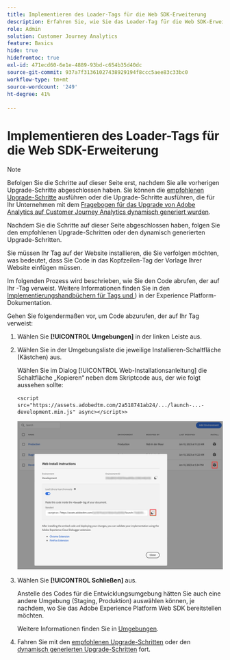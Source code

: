 ```yaml
---
title: Implementieren des Loader-Tags für die Web SDK-Erweiterung
description: Erfahren Sie, wie Sie das Loader-Tag für die Web SDK-Erweiterung implementieren
role: Admin
solution: Customer Journey Analytics
feature: Basics
hide: true
hidefromtoc: true
exl-id: 471ecd60-6e1e-4889-93bd-c654b35d40dc
source-git-commit: 937a7f31361027438929194f8ccc5aee83c33bc0
workflow-type: tm+mt
source-wordcount: '249'
ht-degree: 41%

---
```


# Implementieren des Loader-Tags für die Web SDK-Erweiterung

>[!NOTE]
> 
>Befolgen Sie die Schritte auf dieser Seite erst, nachdem Sie alle vorherigen Upgrade-Schritte abgeschlossen haben. Sie können die [empfohlenen Upgrade-Schritte](/help/getting-started/cja-upgrade/cja-upgrade-recommendations.md#recommended-upgrade-steps-for-most-organizations) ausführen oder die Upgrade-Schritte ausführen, die für Ihr Unternehmen mit dem [Fragebogen für das Upgrade von Adobe Analytics auf Customer Journey Analytics dynamisch generiert wurden](https://gigazelle.github.io/cja-ttv/).
>
>Nachdem Sie die Schritte auf dieser Seite abgeschlossen haben, folgen Sie den empfohlenen Upgrade-Schritten oder den dynamisch generierten Upgrade-Schritten.

Sie müssen Ihr Tag auf der Website installieren, die Sie verfolgen möchten, was bedeutet, dass Sie Code in das Kopfzeilen-Tag der Vorlage Ihrer Website einfügen müssen.

Im folgenden Prozess wird beschrieben, wie Sie den Code abrufen, der auf Ihr -Tag verweist. Weitere Informationen finden Sie in den [Implementierungshandbüchern für Tags und ](https://experienceleague.adobe.com/en/docs/experience-platform/tags/get-started/implementation-guides)) in der Experience Platform-Dokumentation.

Gehen Sie folgendermaßen vor, um Code abzurufen, der auf Ihr Tag verweist:

1. Wählen Sie **[!UICONTROL Umgebungen]** in der linken Leiste aus.

1. Wählen Sie in der Umgebungsliste die jeweilige Installieren-Schaltfläche (Kästchen) aus.

   Wählen Sie im Dialog [!UICONTROL Web-Installationsanleitung] die Schaltfläche „Kopieren“ neben dem Skriptcode aus, der wie folgt aussehen sollte:

   ```
   <script src="https://assets.adobedtm.com/2a518741ab24/.../launch-...-development.min.js" async></script>>
   ```

   ![Umgebung](assets/environment.png)

1. Wählen Sie **[!UICONTROL Schließen]** aus.

   Anstelle des Codes für die Entwicklungsumgebung hätten Sie auch eine andere Umgebung (Staging, Produktion) auswählen können, je nachdem, wo Sie das Adobe Experience Platform Web SDK bereitstellen möchten.

   Weitere Informationen finden Sie in [Umgebungen](https://experienceleague.adobe.com/docs/experience-platform/tags/publish/environments/environments.html?lang=de?).

1. Fahren Sie mit den [empfohlenen Upgrade-Schritten](/help/getting-started/cja-upgrade/cja-upgrade-recommendations.md#recommended-upgrade-steps-for-most-organizations) oder den [dynamisch generierten Upgrade-Schritten](https://gigazelle.github.io/cja-ttv/) fort.
